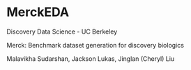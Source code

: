 # MerckEDA
Discovery Data Science - UC Berkeley

Merck: Benchmark dataset generation for discovery biologics

Malavikha Sudarshan, Jackson Lukas, Jinglan (Cheryl) Liu
